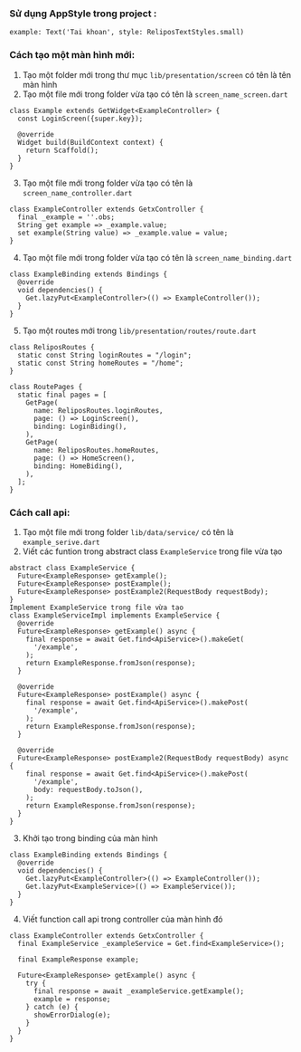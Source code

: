 ### Sử dụng AppStyle trong project :
```
example: Text('Tai khoan', style: ReliposTextStyles.small)
```
### Cách tạo một màn hình mới:
1. Tạo một folder mới trong thư mục `lib/presentation/screen` có tên là tên màn hình
2. Tạo một file mới trong folder vừa tạo có tên là `screen_name_screen.dart`
```
class Example extends GetWidget<ExampleController> {
  const LoginScreen({super.key});

  @override
  Widget build(BuildContext context) {
    return Scaffold();
  }
}
```
3. Tạo một file mới trong folder vừa tạo có tên là `screen_name_controller.dart`
```
class ExampleController extends GetxController {
  final _example = ''.obs;
  String get example => _example.value;
  set example(String value) => _example.value = value;
}
```
4. Tạo một file mới trong folder vừa tạo có tên là `screen_name_binding.dart`
```
class ExampleBinding extends Bindings {
  @override
  void dependencies() {
    Get.lazyPut<ExampleController>(() => ExampleController());
  }
}
```
5. Tạo một routes mới trong `lib/presentation/routes/route.dart`
```
class ReliposRoutes {
  static const String loginRoutes = "/login";
  static const String homeRoutes = "/home";
}

class RoutePages {
  static final pages = [
    GetPage(
      name: ReliposRoutes.loginRoutes,
      page: () => LoginScreen(),
      binding: LoginBiding(),
    ),
    GetPage(
      name: ReliposRoutes.homeRoutes,
      page: () => HomeScreen(),
      binding: HomeBiding(),
    ),
  ];
}
```

### Cách call api:
1. Tạo một file mới trong folder `lib/data/service/` có tên là `example_serive.dart`
2. Viết các funtion trong abstract class `ExampleService` trong file vừa tạo
```
abstract class ExampleService {
  Future<ExampleResponse> getExample();
  Future<ExampleResponse> postExample();
  Future<ExampleResponse> postExample2(RequestBody requestBody);
}
Implement ExampleService trong file vừa tạo
class ExampleServiceImpl implements ExampleService {
  @override
  Future<ExampleResponse> getExample() async {
    final response = await Get.find<ApiService>().makeGet(
      '/example',
    );
    return ExampleResponse.fromJson(response);
  }
  
  @override
  Future<ExampleResponse> postExample() async {
    final response = await Get.find<ApiService>().makePost(
      '/example',
    );
    return ExampleResponse.fromJson(response);
  }
  
  @override
  Future<ExampleResponse> postExample2(RequestBody requestBody) async {
    final response = await Get.find<ApiService>().makePost(
      '/example',
      body: requestBody.toJson(),
    );
    return ExampleResponse.fromJson(response);
  }
}
```
3. Khởi tạo trong binding của màn hình
```
class ExampleBinding extends Bindings {
  @override
  void dependencies() {
    Get.lazyPut<ExampleController>(() => ExampleController());
    Get.lazyPut<ExampleService>(() => ExampleService());
  }
}
```
4. Viết function call api trong controller của màn hình đó
```
class ExampleController extends GetxController {
  final ExampleService _exampleService = Get.find<ExampleService>();
  
  final ExampleResponse example;
  
  Future<ExampleResponse> getExample() async {
    try {
      final response = await _exampleService.getExample();
      example = response;
    } catch (e) {
      showErrorDialog(e);
    }
  }
}
```